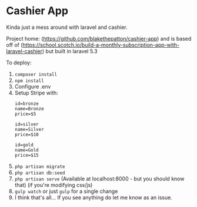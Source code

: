 # Cashier App

Kinda just a mess around with laravel and cashier. 

Project home: (https://github.com/blakethepatton/cashier-app) and is based off of (https://school.scotch.io/build-a-monthly-subscription-app-with-laravel-cashier) but built in laravel 5.3

To deploy:

1. `composer install`
2. `npm install`
3. Configure .env
4. Setup Stripe with:
	```
	id=bronze
	name=Bronze
	price=$5

	id=silver
	name=Silver
	price=$10

	id=gold
	name=Gold
	price=$15
	```
5. `php artisan migrate`
6. `php artisan db:seed`
7. `php artisan serve` (Available at localhost:8000 - but you should know that)
(if you're modifying css/js)
8. `gulp watch` or just `gulp` for a single change
9. I think that's all... If you see anything do let me know as an issue.


